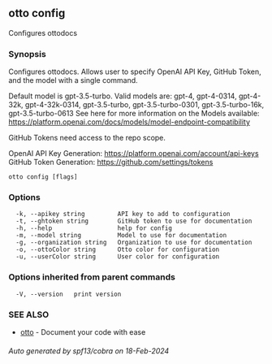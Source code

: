 ## otto config

Configures ottodocs

### Synopsis

Configures ottodocs. Allows user to specify OpenAI API Key, GitHub Token, and the model with a single command.

Default model is gpt-3.5-turbo.
Valid models are: gpt-4, gpt-4-0314, gpt-4-32k, gpt-4-32k-0314, gpt-3.5-turbo, gpt-3.5-turbo-0301, gpt-3.5-turbo-16k, gpt-3.5-turbo-0613
See here for more information on the Models available: https://platform.openai.com/docs/models/model-endpoint-compatibility	

GitHub Tokens need access to the repo scope.

OpenAI API Key Generation: https://platform.openai.com/account/api-keys
GitHub Token Generation: https://github.com/settings/tokens


```
otto config [flags]
```

### Options

```
  -k, --apikey string         API key to add to configuration
  -t, --ghtoken string        GitHub token to use for documentation
  -h, --help                  help for config
  -m, --model string          Model to use for documentation
  -g, --organization string   Organization to use for documentation
  -o, --ottoColor string      Otto color for configuration
  -u, --userColor string      User color for configuration
```

### Options inherited from parent commands

```
  -V, --version   print version
```

### SEE ALSO

* [otto](otto.md)	 - Document your code with ease

###### Auto generated by spf13/cobra on 18-Feb-2024
